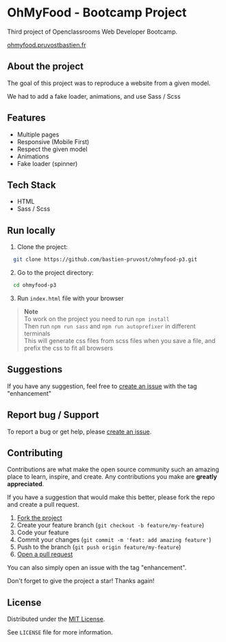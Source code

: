<!-- prettier-ignore-start -->

<!-- Rename all occurences with Cmd + D :

OhMyFood - Bootcamp Project
ohmyfood-p3
ohmyfood.pruvostbastien.fr
https://ohmyfood.pruvostbastien.fr

 -->

# OhMyFood - Bootcamp Project

Third project of Openclassrooms Web Developer Bootcamp.

[ohmyfood.pruvostbastien.fr](https://ohmyfood.pruvostbastien.fr)


## About the project

The goal of this project was to reproduce a website from a given model.

We had to add a fake loader, animations, and use Sass / Scss


## Features

- Multiple pages
- Responsive (Mobile First)
- Respect the given model
- Animations
- Fake loader (spinner)


## Tech Stack

- HTML
- Sass / Scss


## Run locally

1. Clone the project:

```bash
  git clone https://github.com/bastien-pruvost/ohmyfood-p3.git
```

2. Go to the project directory:

```bash
  cd ohmyfood-p3
```

3. Run `index.html` file with your browser

> **Note**  
> To work on the project you need to run `npm install`  
> Then run `npm run sass` and `npm run autoprefixer`  in different terminals  
> This will generate css files from scss files when you save a file, and prefix the css to fit all browsers


## Suggestions

If you have any suggestion, feel free to [create an issue](https://github.com/bastien-pruvost/ohmyfood-p3/issues) with the tag "enhancement"


## Report bug / Support

To report a bug or get help, please [create an issue](https://github.com/bastien-pruvost/ohmyfood-p3/issues).


## Contributing

Contributions are what make the open source community such an amazing place to learn, inspire, and create. Any contributions you make are **greatly appreciated**.

If you have a suggestion that would make this better, please fork the repo and create a pull request.

1. [Fork the project](https://github.com/bastien-pruvost/ohmyfood-p3/fork)
2. Create your feature branch (`git checkout -b feature/my-feature`)
3. Code your feature
4. Commit your changes (`git commit -m 'feat: add amazing feature'`)
5. Push to the branch (`git push origin feature/my-feature`)
6. [Open a pull request](https://github.com/bastien-pruvost/ohmyfood-p3/compare)

You can also simply open an issue with the tag "enhancement".

Don't forget to give the project a star! Thanks again!


## License

Distributed under the [MIT License](https://choosealicense.com/licenses/mit).

See `LICENSE` file for more information.



<!-- prettier-ignore-end -->
